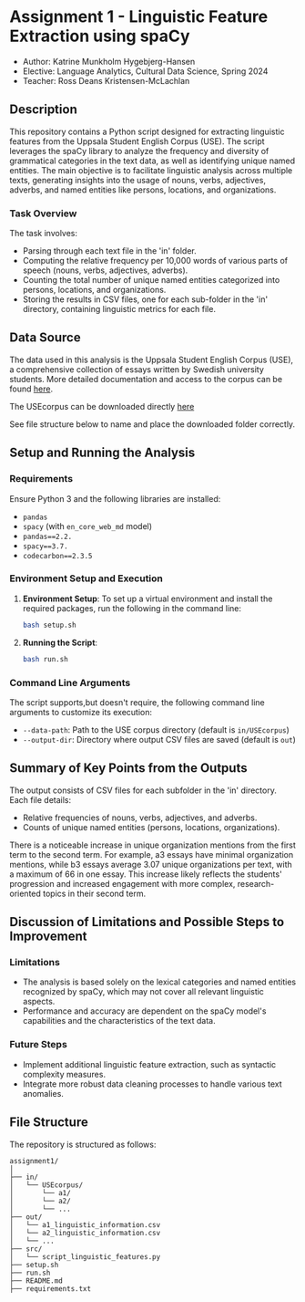 # Assignment 1 - Linguistic Feature Extraction using spaCy

- Author: Katrine Munkholm Hygebjerg-Hansen
- Elective: Language Analytics, Cultural Data Science, Spring 2024
- Teacher: Ross Deans Kristensen-McLachlan


## Description

This repository contains a Python script designed for extracting linguistic features from the Uppsala Student English Corpus (USE). The script leverages the spaCy library to analyze the frequency and diversity of grammatical categories in the text data, as well as identifying unique named entities. The main objective is to facilitate linguistic analysis across multiple texts, generating insights into the usage of nouns, verbs, adjectives, adverbs, and named entities like persons, locations, and organizations.

### Task Overview

The task involves:
- Parsing through each text file in the 'in' folder.
- Computing the relative frequency per 10,000 words of various parts of speech (nouns, verbs, adjectives, adverbs).
- Counting the total number of unique named entities categorized into persons, locations, and organizations.
- Storing the results in CSV files, one for each sub-folder in the 'in' directory, containing linguistic metrics for each file.

## Data Source

The data used in this analysis is the Uppsala Student English Corpus (USE), a comprehensive collection of essays written by Swedish university students. More detailed documentation and access to the corpus can be found [here](https://ota.bodleian.ox.ac.uk/repository/xmlui/handle/20.500.12024/2457).

The USEcorpus can be downloaded directly [here](https://ota.bodleian.ox.ac.uk/repository/xmlui/bitstream/handle/20.500.12024/2457/USEcorpus.zip?sequence=5&isAllowed=y)

See file structure below to name and place the downloaded folder correctly. 


## Setup and Running the Analysis

### Requirements

Ensure Python 3 and the following libraries are installed:
- `pandas`
- `spacy` (with `en_core_web_md` model)
- `pandas==2.2.`
- `spacy==3.7.`
- `codecarbon==2.3.5`


### Environment Setup and Execution

1. **Environment Setup**:
   To set up a virtual environment and install the required packages, run the following in the command line:
   ```bash
   bash setup.sh
   ```

2. **Running the Script**:
     ```bash
     bash run.sh
     ```


### Command Line Arguments

The script supports,but doesn't require, the following command line arguments to customize its execution:
- `--data-path`: Path to the USE corpus directory (default is `in/USEcorpus`)
- `--output-dir`: Directory where output CSV files are saved (default is `out`)

## Summary of Key Points from the Outputs

The output consists of CSV files for each subfolder in the 'in' directory. Each file details:
- Relative frequencies of nouns, verbs, adjectives, and adverbs.
- Counts of unique named entities (persons, locations, organizations).

There is a noticeable increase in unique organization mentions from the first term to the second term. For example, a3 essays have minimal organization mentions, while b3 essays average 3.07 unique organizations per text, with a maximum of 66 in one essay. This increase likely reflects the students' progression and increased engagement with more complex, research-oriented topics in their second term.

## Discussion of Limitations and Possible Steps to Improvement

### Limitations
- The analysis is based solely on the lexical categories and named entities recognized by spaCy, which may not cover all relevant linguistic aspects.
- Performance and accuracy are dependent on the spaCy model's capabilities and the characteristics of the text data.

### Future Steps
- Implement additional linguistic feature extraction, such as syntactic complexity measures.
- Integrate more robust data cleaning processes to handle various text anomalies.

## File Structure

The repository is structured as follows:
```
assignment1/
│
├── in/
│   └── USEcorpus/
│       └── a1/
│       └── a2/
│       └── ...
├── out/
│   └── a1_linguistic_information.csv
│   └── a2_linguistic_information.csv
│   └── ...
├── src/
│   └── script_linguistic_features.py
├── setup.sh
├── run.sh
├── README.md
├── requirements.txt
```
